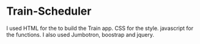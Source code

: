 # Train-Scheduler
I used HTML for the to build the Train app.
CSS for the style.
javascript for the functions.
I also used Jumbotron, boostrap and jquery.

